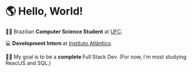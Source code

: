 
# 🌎 Hello, World!

<p id="about-me">
🏴‍☠️ Brazilian <strong>Computer Science Student</strong> at <a href="http://www.ufc.br/">UFC</a>.

💻 <strong> Development Intern </strong> at <a href="https://www.atlantico.com.br/">Instituto Atlântico</a>.

👨‍💻 My goal is to be a <strong> complete </strong> Full Stack Dev. (For now, i'm most studying ReactJS and SQL.)

</p>
